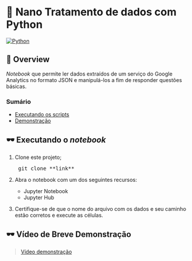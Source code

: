 
# :rocket: Nano Tratamento de dados com Python
[![Python](https://img.shields.io/static/v1?label=Python&message=3.8&colorA=purple&color=black&logo=Python&logoColor=white)](https://www.python.org/) 

## :book: Overview 
*Notebook* que permite ler dados extraídos de um serviço do Google Analytics no formato JSON e manipulá-los a fim de responder questões básicas.

### Sumário
* [Executando os scripts](#dark_sunglasses-executando_os_scripts)
* [Demonstração](#dark_sunglasses-Demonstração-da-aplicação)



## :dark_sunglasses: Executando o *notebook*

1. Clone este projeto;
    <pre> git clone **link** </pre>

2. Abra o notebook com um dos seguintes recursos:
    - Jupyter Notebook
    - Jupyter Hub

3. Certifique-se de que o nome do arquivo com os dados e seu caminho estão corretos e execute as células.

## :dark_sunglasses: Vídeo de Breve Demonstração

> [Vídeo demonstração](https://youtu.be/3QwPzCWhObg)